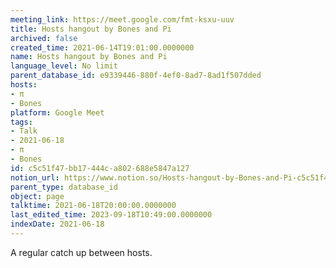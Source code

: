 ```yaml
---
meeting_link: https://meet.google.com/fmt-ksxu-uuv
title: Hosts hangout by Bones and Pi
archived: false
created_time: 2021-06-14T19:01:00.0000000
name: Hosts hangout by Bones and Pi
language_level: No limit
parent_database_id: e9339446-880f-4ef0-8ad7-8ad1f507dded
hosts:
- π
- Bones
platform: Google Meet
tags:
- Talk
- 2021-06-18
- π
- Bones
id: c5c51f47-bb17-444c-a802-688e5847a127
notion_url: https://www.notion.so/Hosts-hangout-by-Bones-and-Pi-c5c51f47bb17444ca802688e5847a127
parent_type: database_id
object: page
talktime: 2021-06-18T20:00:00.0000000
last_edited_time: 2023-09-18T10:49:00.0000000
indexDate: 2021-06-18
---
```


A regular catch up between hosts.


